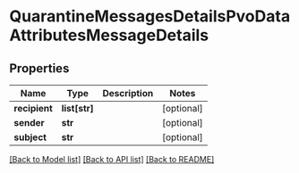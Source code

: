 # QuarantineMessagesDetailsPvoDataAttributesMessageDetails

## Properties
Name | Type | Description | Notes
------------ | ------------- | ------------- | -------------
**recipient** | **list[str]** |  | [optional] 
**sender** | **str** |  | [optional] 
**subject** | **str** |  | [optional] 

[[Back to Model list]](../README.md#documentation-for-models) [[Back to API list]](../README.md#documentation-for-api-endpoints) [[Back to README]](../README.md)

